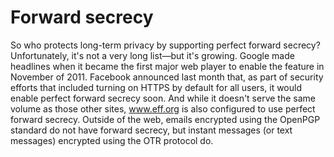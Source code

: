 # Forward secrecy

So who protects long-term privacy by supporting perfect forward secrecy? Unfortunately, it's not a very long list—but it's growing. Google made headlines when it became the first major web player to enable the feature in November of 2011. Facebook announced last month that, as part of security efforts that included turning on HTTPS by default for all users, it would enable perfect forward secrecy soon. And while it doesn't serve the same volume as those other sites, www.eff.org is also configured to use perfect forward secrecy. Outside of the web, emails encrypted using the OpenPGP standard do not have forward secrecy, but instant messages (or text messages) encrypted using the OTR protocol do.


